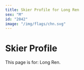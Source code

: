 ```yaml
---
title: Skier Profile for Long Ren
sex: "M"
id: "2042"
image: "/img/flags/chn.svg" 
---
```


# Skier Profile

This page is for: Long Ren.
    